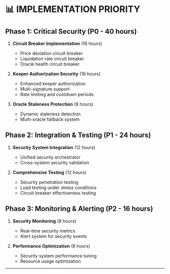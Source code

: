 # 📊 **IMPLEMENTATION PRIORITY**

## **Phase 1: Critical Security (P0 - 40 hours)**
1. **Circuit Breaker Implementation** (16 hours)
   - Price deviation circuit breaker
   - Liquidation rate circuit breaker
   - Oracle health circuit breaker

2. **Keeper Authorization Security** (16 hours)
   - Enhanced keeper authorization
   - Multi-signature support
   - Rate limiting and cooldown periods

3. **Oracle Staleness Protection** (8 hours)
   - Dynamic staleness detection
   - Multi-oracle fallback system

## **Phase 2: Integration & Testing (P1 - 24 hours)**
1. **Security System Integration** (12 hours)
   - Unified security orchestrator
   - Cross-system security validation

2. **Comprehensive Testing** (12 hours)
   - Security penetration testing
   - Load testing under stress conditions
   - Circuit breaker effectiveness testing

## **Phase 3: Monitoring & Alerting (P2 - 16 hours)**
1. **Security Monitoring** (8 hours)
   - Real-time security metrics
   - Alert system for security events

2. **Performance Optimization** (8 hours)
   - Security system performance tuning
   - Resource usage optimization

---
